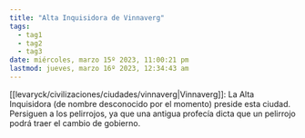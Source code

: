 ```yaml
---
title: "Alta Inquisidora de Vinnaverg"
tags:
  - tag1
  - tag2
  - tag3
date: miércoles, marzo 15º 2023, 11:00:21 pm
lastmod: jueves, marzo 16º 2023, 12:34:43 am
---
```


[[levaryck/civilizaciones/ciudades/vinnaverg|Vinnaverg]]: La Alta Inquisidora (de nombre desconocido por el momento) preside esta ciudad. Persiguen a los pelirrojos, ya que una antigua profecía dicta que un pelirrojo podrá traer el cambio de gobierno.